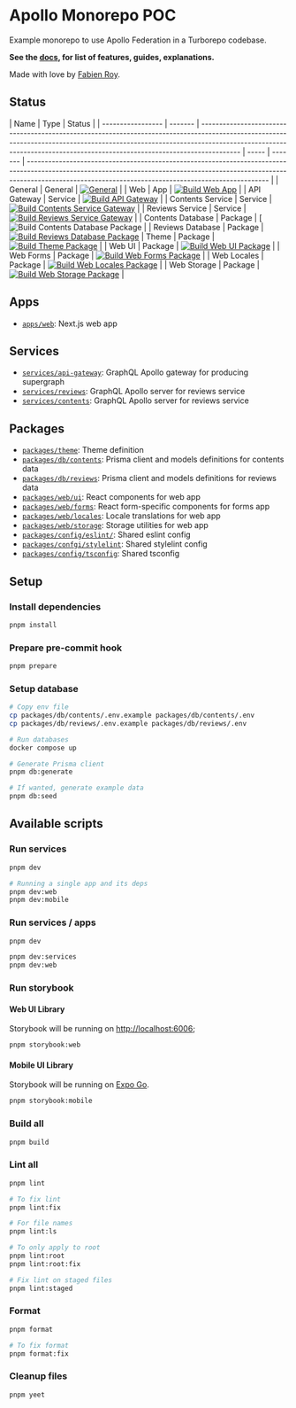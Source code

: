 # Apollo Monorepo POC

Example monorepo to use Apollo Federation in a Turborepo codebase.

**See the [docs](./docs/README.md), for list of features, guides, explanations.**

Made with love by [Fabien Roy](https://github.com/ExiledNarwal28).

## Status

| Name              | Type    | Status                                                                                                                                                                                                                                                |
| ----------------- | ------- | ----------------------------------------------------------------------------------------------------------------------------------------------------------------------------------------------------------------------------------------------------- | ----- | ------- | -------------------------------------------------------------------------------------------------------------------------------------------------------------------------------------------------------------------------------- |
| General           | General | [![General](https://github.com/Rock-n-Prog/apollo-monorepo-poc/actions/workflows/general.yml/badge.svg)](https://github.com/Rock-n-Prog/apollo-monorepo-poc/actions/workflows/general.yml)                                                            |
| Web               | App     | [![Build Web App](https://github.com/Rock-n-Prog/apollo-monorepo-poc/actions/workflows/build-apps-web.yml/badge.svg)](https://github.com/Rock-n-Prog/apollo-monorepo-poc/actions/workflows/build-apps-web.yml)                                        |
| API Gateway       | Service | [![Build API Gateway](https://github.com/Rock-n-Prog/apollo-monorepo-poc/actions/workflows/build-services-api-gateway.yml/badge.svg)](https://github.com/Rock-n-Prog/apollo-monorepo-poc/actions/workflows/build-services-api-gateway.yml)            |
| Contents Service  | Service | [![Build Contents Service Gateway](https://github.com/Rock-n-Prog/apollo-monorepo-poc/actions/workflows/build-services-contents.yml/badge.svg)](https://github.com/Rock-n-Prog/apollo-monorepo-poc/actions/workflows/build-services-contents.yml)     |
| Reviews Service   | Service | [![Build Reviews Service Gateway](https://github.com/Rock-n-Prog/apollo-monorepo-poc/actions/workflows/build-services-reviews.yml/badge.svg)](https://github.com/Rock-n-Prog/apollo-monorepo-poc/actions/workflows/build-services-reviews.yml)        |
| Contents Database | Package | [![Build Contents Database Package](https://github.com/Rock-n-Prog/apollo-monorepo-poc/actions/workflows/build-packages-db-contents.yml/badgttps://github.com/Rock-n-Prog/apollo-monorepo-poc/actions/workflows/build-packages-db-contents.yml)       |
| Reviews Database  | Package | [![Build Reviews Database Package](https://github.com/Rock-n-Prog/apollo-monorepo-poc/actions/workflows/build-packages-db-reviews.yml/badge.svg)](https://github.com/Rock-n-Prog/apollo-monorepo-poc/actions/workflows/build-packages-db-reviews.yml) | Theme | Package | [![Build Theme Package](https://github.com/Rock-n-Prog/apollo-monorepo-poc/actions/workflows/build-packages-theme.yml/badge.svg)](https://github.com/Rock-n-Prog/apollo-monorepo-poc/actions/workflows/build-packages-theme.yml) |
| Web UI            | Package | [![Build Web UI Package](https://github.com/Rock-n-Prog/apollo-monorepo-poc/actions/workflows/build-packages-web-ui.yml/badge.svg)](https://github.com/Rock-n-Prog/apollo-monorepo-poc/actions/workflows/build-packages-web-ui.yml)                   |
| Web Forms         | Package | [![Build Web Forms Package](https://github.com/Rock-n-Prog/apollo-monorepo-poc/actions/workflows/build-packages-web-forms.yml/badge.svg)](https://github.com/Rock-n-Prog/apollo-monorepo-poc/actions/workflows/build-packages-web-forms.yml)          |
| Web Locales       | Package | [![Build Web Locales Package](https://github.com/Rock-n-Prog/apollo-monorepo-poc/actions/workflows/build-packages-web-locales.yml/badge.svg)](https://github.com/Rock-n-Prog/apollo-monorepo-poc/actions/workflows/build-packages-web-locales.yml)    |
| Web Storage       | Package | [![Build Web Storage Package](https://github.com/Rock-n-Prog/apollo-monorepo-poc/actions/workflows/build-packages-web-storage.yml/badge.svg)](https://github.com/Rock-n-Prog/apollo-monorepo-poc/actions/workflows/build-packages-web-storage.yml)    |

## Apps

- [`apps/web`](apps/docs): Next.js web app

## Services

- [`services/api-gateway`](services/api-gateway): GraphQL Apollo gateway for producing supergraph
- [`services/reviews`](services/reviews): GraphQL Apollo server for reviews service
- [`services/contents`](services/contents): GraphQL Apollo server for reviews service

## Packages

- [`packages/theme`](packages/theme): Theme definition
- [`packages/db/contents`](packages/db/contents): Prisma client and models definitions for contents data
- [`packages/db/reviews`](packages/db/reviews): Prisma client and models definitions for reviews data
- [`packages/web/ui`](packages/web/ui): React components for web app
- [`packages/web/forms`](packages/web/forms): React form-specific components for forms app
- [`packages/web/locales`](packages/web/locales): Locale translations for web app
- [`packages/web/storage`](packages/web/storage): Storage utilities for web app
- [`packages/config/eslint/`](packages/config/eslint): Shared eslint config
- [`packages/confgi/stylelint`](packages/config/stylelint): Shared stylelint config
- [`packages/config/tsconfig`](packages/config/tsconfig): Shared tsconfig

## Setup

### Install dependencies

```bash
pnpm install
```

### Prepare pre-commit hook

```bash
pnpm prepare
```

### Setup database

```bash
# Copy env file
cp packages/db/contents/.env.example packages/db/contents/.env
cp packages/db/reviews/.env.example packages/db/reviews/.env

# Run databases
docker compose up

# Generate Prisma client
pnpm db:generate

# If wanted, generate example data
pnpm db:seed
```

## Available scripts

### Run services

```bash
pnpm dev

# Running a single app and its deps
pnpm dev:web
pnpm dev:mobile
```

### Run services / apps

```bash
pnpm dev

pnpm dev:services
pnpm dev:web
```

### Run storybook

#### Web UI Library

Storybook will be running on [http://localhost:6006](http://localhost:6006);

```bash
pnpm storybook:web
```

#### Mobile UI Library

Storybook will be running on [Expo Go](https://expo.dev/client).

```bash
pnpm storybook:mobile
```

### Build all

```bash
pnpm build
```

### Lint all

```bash
pnpm lint

# To fix lint
pnpm lint:fix

# For file names
pnpm lint:ls

# To only apply to root
pnpm lint:root
pnpm lint:root:fix

# Fix lint on staged files
pnpm lint:staged
```

### Format

```bash
pnpm format

# To fix format
pnpm format:fix
```

### Cleanup files

```bash
pnpm yeet
```
